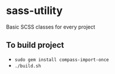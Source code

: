 # sass-utility

Basic SCSS classes for every project


## To build project
- `sudo gem install compass-import-once`
- `./build.sh`

